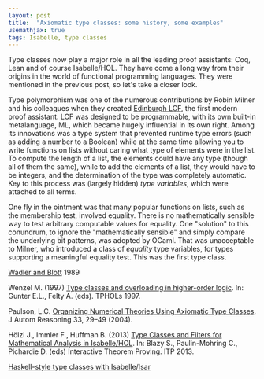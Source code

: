 ```yaml
---
layout: post
title:  "Axiomatic type classes: some history, some examples"
usemathjax: true 
tags: Isabelle, type classes
---
```


Type classes now play a major role in all the leading proof assistants: Coq, Lean and of course Isabelle/HOL. They have come a long way from their origins in the world of functional programming languages.
They were mentioned in the previous post, so let's take a closer look.

Type polymorphism was one of the numerous contributions by Robin Milner and his colleagues when they created [Edinburgh LCF](https://doi.org/10.1098/rsta.2014.0234), the first modern proof assistant. LCF was designed to be programmable, with its own built-in metalanguage, ML, which became hugely influential in its own right. Among its innovations was a type system that prevented runtime type errors (such as adding a number to a Boolean) while at the same time allowing you to write functions on lists without caring what type of elements were in the list. To compute the length of a list, the elements could have any type (though all of them the same), while to add the elements of a list, they would have to be integers, and the determination of the type was completely automatic.
Key to this process was (largely hidden) *type variables*, which were attached to all terms.

One fly in the ointment was that many popular functions on lists, such as the membership test, involved equality. There is no mathematically sensible way to test arbitrary computable values for equality.
One "solution" to this conundrum, to ignore the "mathematically sensible" and simply compare the underlying bit patterns, was adopted by OCaml. That was unacceptable to Milner, who introduced a class of *equality* type variables, for types supporting a meaningful equality test. This was the first type class.

[Wadler and Blott](https://dl.acm.org/doi/10.1145/75277.75283) 
1989

Wenzel M. (1997) [Type classes and overloading in higher-order logic](https://doi.org/10.1007/BFb0028402). In: Gunter E.L., Felty A. (eds). TPHOLs 1997.

Paulson, L.C. [Organizing Numerical Theories Using Axiomatic Type Classes](https://doi.org/10.1007/s10817-004-3997-6). J Autom Reasoning 33, 29–49 (2004).

Hölzl J., Immler F., Huffman B. (2013) [Type Classes and Filters for Mathematical Analysis in Isabelle/HOL](https://doi.org/10.1007/978-3-642-39634-2_21). In: Blazy S., Paulin-Mohring C., Pichardie D. (eds) Interactive Theorem Proving. ITP 2013. 

[Haskell-style type classes with Isabelle/Isar](https://isabelle.in.tum.de/dist/Isabelle2021-1/doc/classes.pdf)

